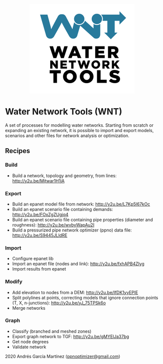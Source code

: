 <p align="center"><img src="/wnt.png" width="345" height="293" title="WNT Logo"></p>

# Water Network Tools (WNT)
A set of processes for modelling water networks. Starting from scratch or expanding an existing network, it is possible to import and export models, scenarios and other files for network analysis or optimization.

## Recipes
### Build
- Build a network, topology and geometry, from lines: http://y2u.be/Mjtwar1H1jA
### Export
- Build an epanet model file from network: http://y2u.be/L7Kp5l67kOc
- Build an epanet scenario file containing demands: http://y2u.be/FOxZgZUgjq4
- Build an epanet scenario file containing pipe properties (diameter and roughness): http://y2u.be/wvbyWapAu2I
- Build a pressurized pipe network optimizer (ppno) data file: http://y2u.be/S9445JLldRE
### Import
- Configure epanet lib
- Import an epanet file (nodes and link): http://y2u.be/fxhAPB4ZIyg
- Import results from epanet
### Modify
- Add elevation to nodes from a DEM: http://y2u.be/IfDK1yyEPIE
- Split polylines at points, correcting models that ignore connection points (T, X, n-junctions): http://y2u.be/yJ_75TPSk6o
- Merge networks
### Graph
- Classify (branched and meshed zones)
- Export graph network to TGF: http://y2u.be/gMYElJa37bg
- Get node degrees
- Validate network

2020 Andrés García Martínez (ppnoptimizer@gmail.com)
